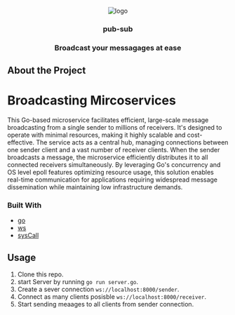 <p align='center'> 
  <img src="https://github.com/user-attachments/assets/11fc9583-0460-4b18-bf2e-3412f67f76ba" alt="logo">
  <h3 align="center">pub-sub</h3>
  <h3 align="center">Broadcast your messagages at ease</h3>
</p>

## About the Project
# Broadcasting Mircoservices

This Go-based microservice facilitates efficient, large-scale message broadcasting from a single sender to millions of receivers. It's designed to operate with minimal resources, making it highly scalable and cost-effective. The service acts as a central hub, managing connections between one sender client and a vast number of receiver clients. When the sender broadcasts a message, the microservice efficiently distributes it to all connected receivers simultaneously. By leveraging Go's concurrency and OS level epoll features optimizing resource usage, this solution enables real-time communication for applications requiring widespread message dissemination while maintaining low infrastructure demands.

### Built With

- [go](https://go.dev/)
- [ws](https://github.com/gobwas/ws)
- [sysCall](golang.org/x/sys/unix)

## Usage

1. Clone this repo.
2. start Server by running `go run server.go`.
3. Create a sever connection `ws://localhost:8000/sender`.
4. Connect as many clients posisble `ws://localhost:8000/receiver`.
5. Start sending meaages to all clients from sender connection.
